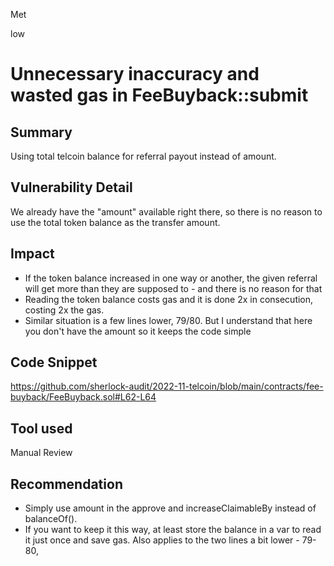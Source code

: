 Met

low

# Unnecessary inaccuracy and wasted gas in FeeBuyback::submit

## Summary
Using total telcoin balance for referral payout instead of amount.
## Vulnerability Detail
We already have the "amount" available right there, so there is no reason to use the total token balance as the transfer amount.
## Impact
* If the token balance increased in one way or another, the given referral will get more than they are supposed to - and there is no reason for that
* Reading the token balance costs gas and it is done 2x in consecution, costing 2x the gas.
* Similar situation is a few lines lower, 79/80. But I understand that here you don't have the amount so it keeps the code simple
## Code Snippet
https://github.com/sherlock-audit/2022-11-telcoin/blob/main/contracts/fee-buyback/FeeBuyback.sol#L62-L64
## Tool used

Manual Review

## Recommendation
* Simply use amount in the approve and increaseClaimableBy instead of balanceOf().
* If you want to keep it this way, at least store the balance in a var to read it just once and save gas. Also applies to the two lines a bit lower - 79-80,